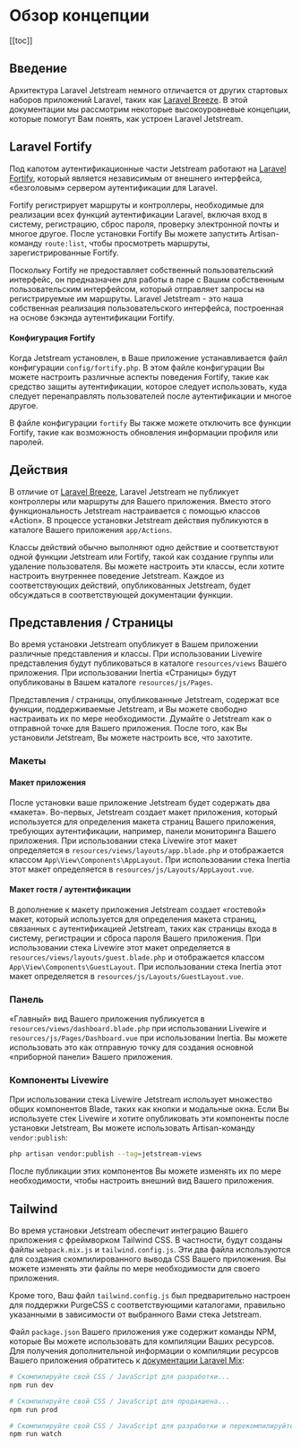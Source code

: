 # Обзор концепции

[[toc]]

## Введение

Архитектура Laravel Jetstream немного отличается от других стартовых наборов приложений Laravel, таких как [Laravel Breeze](https://laravel.com/docs/starter-kits). В этой документации мы рассмотрим некоторые высокоуровневые концепции, которые помогут Вам понять, как устроен Laravel Jetstream.

## Laravel Fortify

Под капотом аутентификационные части Jetstream работают на [Laravel Fortify](https://github.com/laravel/fortify), который является независимым от внешнего интерфейса, «безголовым» сервером аутентификации для Laravel.

Fortify регистрирует маршруты и контроллеры, необходимые для реализации всех функций аутентификации Laravel, включая вход в систему, регистрацию, сброс пароля, проверку электронной почты и многое другое. После установки Fortify Вы можете запустить Artisan-команду `route:list`, чтобы просмотреть маршруты, зарегистрированные Fortify.

Поскольку Fortify не предоставляет собственный пользовательский интерфейс, он предназначен для работы в паре с Вашим собственным пользовательским интерфейсом, который отправляет запросы на регистрируемые им маршруты. Laravel Jetstream - это наша собственная реализация пользовательского интерфейса, построенная на основе бэкэнда аутентификации Fortify.

#### Конфигурация Fortify

Когда Jetstream установлен, в Ваше приложение устанавливается файл конфигурации `config/fortify.php`. В этом файле конфигурации Вы можете настроить различные аспекты поведения Fortify, такие как средство защиты аутентификации, которое следует использовать, куда следует перенаправлять пользователей после аутентификации и многое другое.

В файле конфигурации `fortify` Вы также можете отключить все функции Fortify, такие как возможность обновления информации профиля или паролей.

## Действия

В отличие от [Laravel Breeze](https://laravel.com/docs/starter-kits), Laravel Jetstream не публикует контроллеры или маршруты для Вашего приложения. Вместо этого функциональность Jetstream настраивается с помощью классов «Action». В процессе установки Jetstream действия публикуются в каталоге Вашего приложения `app/Actions`.

Классы действий обычно выполняют одно действие и соответствуют одной функции Jetstream или Fortify, такой как создание группы или удаление пользователя. Вы можете настроить эти классы, если хотите настроить внутреннее поведение Jetstream. Каждое из соответствующих действий, опубликованных Jetstream, будет обсуждаться в соответствующей документации функции.

## Представления / Страницы

Во время установки Jetstream опубликует в Вашем приложении различные представления и классы. При использовании Livewire представления будут публиковаться в каталоге `resources/views` Вашего приложения. При использовании Inertia «Страницы» будут опубликованы в Вашем каталоге `resources/js/Pages`.

Представления / страницы, опубликованные Jetstream, содержат все функции, поддерживаемые Jetstream, и Вы можете свободно настраивать их по мере необходимости. Думайте о Jetstream как о отправной точке для Вашего приложения. После того, как Вы установили Jetstream, Вы можете настроить все, что захотите.

### Макеты

#### Макет приложения

После установки ваше приложение Jetstream будет содержать два «макета». Во-первых, Jetstream создает макет приложения, который используется для определения макета страниц Вашего приложения, требующих аутентификации, например, панели мониторинга Вашего приложения. При использовании стека Livewire этот макет определяется в `resources/views/layouts/app.blade.php` и отображается классом `App\View\Components\AppLayout`. При использовании стека Inertia этот макет определяется в `resources/js/Layouts/AppLayout.vue`.

#### Макет гостя / аутентификации

В дополнение к макету приложения Jetstream создает «гостевой» макет, который используется для определения макета страниц, связанных с аутентификацией Jetstream, таких как страницы входа в систему, регистрации и сброса пароля Вашего приложения. При использовании стека Livewire этот макет определяется в `resources/views/layouts/guest.blade.php` и отображается классом `App\View\Components\GuestLayout`. При использовании стека Inertia этот макет определяется в `resources/js/Layouts/GuestLayout.vue`.

### Панель

«Главный» вид Вашего приложения публикуется в `resources/views/dashboard.blade.php` при использовании Livewire и `resources/js/Pages/Dashboard.vue` при использовании Inertia. Вы можете использовать это как отправную точку для создания основной «приборной панели» Вашего приложения.

### Компоненты Livewire

При использовании стека Livewire Jetstream использует множество общих компонентов Blade, таких как кнопки и модальные окна. Если Вы используете стек Livewire и хотите опубликовать эти компоненты после установки Jetstream, Вы можете использовать Artisan-команду `vendor:publish`:

```bash
php artisan vendor:publish --tag=jetstream-views
```

После публикации этих компонентов Вы можете изменять их по мере необходимости, чтобы настроить внешний вид Вашего приложения.

## Tailwind

Во время установки Jetstream обеспечит интеграцию Вашего приложения с фреймворком Tailwind CSS. В частности, будут созданы файлы `webpack.mix.js` и `tailwind.config.js`. Эти два файла используются для создания скомпилированного вывода CSS Вашего приложения. Вы можете изменять эти файлы по мере необходимости для своего приложения.

Кроме того, Ваш файл `tailwind.config.js` был предварительно настроен для поддержки PurgeCSS с соответствующими каталогами, правильно указанными в зависимости от выбранного Вами стека Jetstream.

Файл `package.json` Вашего приложения уже содержит команды NPM, которые Вы можете использовать для компиляции Ваших ресурсов. Для получения дополнительной информации о компиляции ресурсов Вашего приложения обратитесь к [документации Laravel Mix](https://laravel.com/docs/mix):

```bash
# Скомпилируйте свой CSS / JavaScript для разработки...
npm run dev

# Скомпилируйте свой CSS / JavaScript для продакшена...
npm run prod

# Скомпилируйте свой CSS / JavaScript для разработки и перекомпилируйте при изменении...
npm run watch
```


